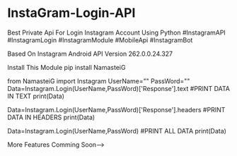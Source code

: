 # InstaGram-Login-API
Best Private Api For Login Instagram Account Using Python #InstagramAPI #InstagramLogin #InstagramModule #MobileApi #InstagramBot

Based On Instagram Android API
Version 262.0.0.24.327

Install This Module
pip install NamasteiG

from NamasteiG import Instagram
UserName=""
PassWord=""
Data=Instagram.Login(UserName,PassWord)['Response'].text #PRINT DATA IN TEXT
print(Data)

Data=Instagram.Login(UserName,PassWord)['Response'].headers #PRINT DATA IN HEADERS
print(Data)

Data=Instagram.Login(UserName,PassWord) #PRINT ALL DATA
print(Data)



More Features Comming Soon-->

